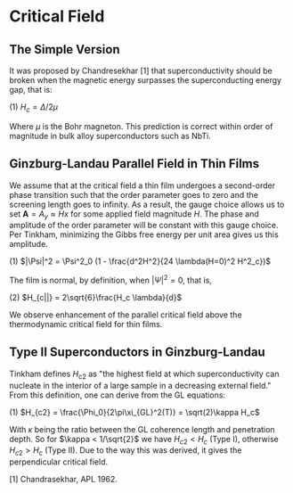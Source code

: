 # Critical Field

## The Simple Version

It was proposed by Chandresekhar [1] that superconductivity should be broken when the magnetic energy surpasses the superconducting energy gap, that is:

(1) $H_c = \Delta/2\mu$

Where $\mu$ is the Bohr magneton. This prediction is correct within order of magnitude in bulk alloy superconductors such as NbTi.

## Ginzburg-Landau Parallel Field in Thin Films

We assume that at the critical field a thin film undergoes a second-order phase transition such that the order parameter goes to zero and the screening length goes to infinity.
As a result, the gauge choice allows us to set $\mathbf{A} = A_y \approx Hx$ for some applied field magnitude $H$. The phase and amplitude of the order parameter will be constant
with this gauge choice. Per Tinkham, minimizing the Gibbs free energy per unit area gives us this amplitude.

(1) $|\Psi|^2 = \Psi^2_0 (1 - \frac{d^2H^2}{24 \lambda(H=0)^2 H^2_c})$

The film is normal, by definition, when $|\Psi|^2=0$, that is,

(2) $H_{c||} = 2\sqrt{6}\frac{H_c \lambda}{d}$

We observe enhancement of the parallel critical field above the thermodynamic critical field for thin films.

## Type II Superconductors in Ginzburg-Landau

Tinkham defines $H_{c2}$ as "the highest field at which superconductivity can nucleate in the interior of a large sample in a decreasing external field." From this definition,
one can derive from the GL equations:

(1) $H_{c2} = \frac{\Phi_0}{2\pi\xi_{GL}^2(T)} = \sqrt(2)\kappa H_c$

With $\kappa$ being the ratio between the GL coherence length and penetration depth. So for $\kappa < 1/\sqrt{2}$ we have $H_{c2} < H_c$ (Type I), otherwise $H_{c2} > H_c$ (Type II).
Due to the way this was derived, it gives the perpendicular critical field.

[1] Chandrasekhar, APL 1962.
